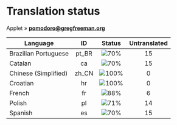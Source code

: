 # Translation status
Applet &#187; **pomodoro@gregfreeman.org**

Language | ID | Status | Untranslated
---------|:--:|:------:|:-----------:
Brazilian Portuguese | pt_BR | ![70%](http://progressed.io/bar/70) | 15
Catalan | ca | ![70%](http://progressed.io/bar/70) | 15
Chinese (Simplified) | zh_CN | ![100%](http://progressed.io/bar/100) | 0
Croatian | hr | ![100%](http://progressed.io/bar/100) | 0
French | fr | ![88%](http://progressed.io/bar/88) | 6
Polish | pl | ![71%](http://progressed.io/bar/71) | 14
Spanish | es | ![70%](http://progressed.io/bar/70) | 15
